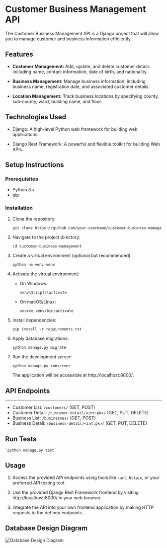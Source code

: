 # Customer Business Management API

The Customer Business Management API is a Django project that will allow you to manage customer and business information efficiently.

## Features

- **Customer Management:** Add, update, and delete customer details including name, contact information, date of birth, and nationality.

- **Business Management:** Manage business information, including business name, registration date, and associated customer details.

- **Location Management:** Track business locations by specifying county, sub-county, ward, building name, and floor.

## Technologies Used

- Django: A high-level Python web framework for building web applications.

- Django Rest Framework: A powerful and flexible toolkit for building Web APIs.

## Setup Instructions

### Prerequisites

- Python 3.x
- pip

### Installation

1. Clone the repository:

   ```bash
   git clone https://github.com/your-username/customer-business-management.git


2.  Navigate to the project directory:
    
    
    
    `cd customer-business-management`
    
3.  Create a virtual environment (optional but recommended):
    
    
    
    `python -m venv venv`
    
4.  Activate the virtual environment:
    
    *   On Windows:
        
        
        
        `venv\Scripts\activate`
        
    *   On macOS/Linux:
        
        
        
        `source venv/bin/activate`
        
5.  Install dependencies:
    
    
    
    `pip install -r requirements.txt`
    
6.  Apply database migrations:
    
    
    
    `python manage.py migrate`
    
7.  Run the development server:
    
    
    
    `python manage.py runserver`
    
    The application will be accessible at http://localhost:8000/.
    

## API Endpoints
-------------

*   Customer List: `/customers/` (GET, POST)
*   Customer Detail: `/customer-detail/<int:pk>/` (GET, PUT, DELETE)
*   Business List: `/businesses/` (GET, POST)
*   Business Detail: `/business-detail/<int:pk>/` (GET, PUT, DELETE)

## Run Tests

    
    `python manage.py test`

**Usage**
-----

1.  Access the provided API endpoints using tools like `curl`, `httpie`, or your preferred API testing tool.
    
2.  Use the provided Django Rest Framework frontend by visiting http://localhost:8000/ in your web browser.
    
3.  Integrate the API into your own frontend application by making HTTP requests to the defined endpoints.


## Database Design Diagram

![Database Design Diagram](./database_design.png)